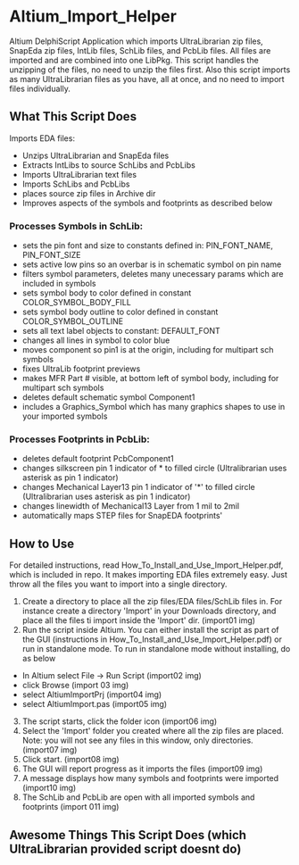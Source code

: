 # Altium_Import_Helper
Altium DelphiScript Application which imports UltraLibrarian zip files, SnapEda zip files, IntLib files, SchLib files, and PcbLib files. All files are imported and are combined into one LibPkg. This script handles the unzipping of the files, no need to unzip the files first. Also this script imports as many UltraLibrarian files as you have, all at once, and no need to import files individually.

## What This Script Does
Imports EDA files:
  - Unzips UltraLibrarian and SnapEda files
  - Extracts IntLibs to source SchLibs and PcbLibs
  - Imports UltraLibrarian text files
  - Imports SchLibs and PcbLibs
  - places source zip files in Archive dir
  - Improves aspects of the symbols and footprints as described below

### Processes Symbols in SchLib:
  - sets the pin font and size to constants defined in:  PIN_FONT_NAME, PIN_FONT_SIZE
  - sets active low pins so an overbar is in schematic symbol on pin name
  - filters symbol parameters, deletes many unecessary params which are included in symbols
  - sets symbol body to color defined in constant COLOR_SYMBOL_BODY_FILL
  - sets symbol body outline to color defined in constant COLOR_SYMBOL_OUTLINE
  - sets all text label objects to constant: DEFAULT_FONT
  - changes all lines in symbol to color blue
  - moves component so pin1 is at the origin, including for multipart sch symbols
  - fixes UltraLib footprint previews
  - makes MFR Part # visible, at bottom left of symbol body, including for multipart sch symbols
  - deletes default schematic symbol Component1
  - includes a Graphics_Symbol which has many graphics shapes to use in your imported symbols

### Processes Footprints in PcbLib:
  - deletes default footprint PcbComponent1
  - changes silkscreen pin 1 indicator of * to filled circle (Ultralibrarian uses asterisk as pin 1 indicator)
  - changes Mechanical Layer13 pin 1 indicator of '*' to filled circle (Ultralibrarian uses asterisk as pin 1 indicator)
  - changes linewidth of Mechanical13 Layer from 1 mil to 2mil
  - automatically maps STEP files for SnapEDA footprints'

## How to Use
For detailed instructions, read How_To_Install_and_Use_Import_Helper.pdf, which is included in repo. It makes importing EDA files extremely easy. Just throw all the files you want to import into a single directory.
1. Create a directory to place all the zip files/EDA files/SchLib files in. For instance create a directory 'Import' in your Downloads directory, and place all the files ti import inside the 'Import' dir. (import01 img)
2. Run the script inside Altium. You can either install the script as part of the GUI (instructions in How_To_Install_and_Use_Import_Helper.pdf) or run in standalone mode. To run in standalone mode without installing, do as below
 - In Altium select File -> Run Script (import02 img)
 - click Browse (import 03 img)
 - select AltiumImportPrj (import04 img)
 - select AltiumImport.pas (import05 img)
3. The script starts, click the folder icon (import06 img)
4. Select the 'Import' folder you created where all the zip files are placed. Note: you will not see any files in this window, only directories. (import07 img)
5. Click start. (import08 img)
6. The GUI will report progress as it imports the files (import09 img)
7. A message displays how many symbols and footprints were imported (import10 img)
8. The SchLib and PcbLib are open with all imported symbols and footprints (import 011 img)

## Awesome Things This Script Does (which UltraLibrarian provided script doesnt do)
